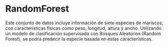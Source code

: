 # RandomForest
Este conjunto de datos incluye información de siete especies de mariscos, con características físicas como peso, longitud, altura y ancho. Utilizando un modelo de clasificación supervisada con Bosques Aleatorios (Random Forest), se podra predecir la especie basada en estas características.
